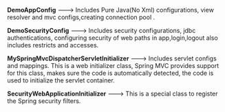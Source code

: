 
<b>DemoAppConfig</b> ---> Includes Pure Java(No Xml) configurations, view resolver and mvc configs,creating connection pool .<br>

<b>DemoSecurityConfig</b> ---> Includes security configurations, jdbc authentications, configuring security of web paths in app,login,logout also includes restricts and accesses.<br>

<b>MySpringMvcDispatcherServletInitializer</b>	---> Includes servlet configs and mappings. This is a web initializer class, Spring MVC provides support for this class, makes sure the code is automatically detected, the code is used to initialize the servlet container.<br>

<b>SecurityWebApplicationInitializer</b> ---> This is a special class to register the Spring security filters.
